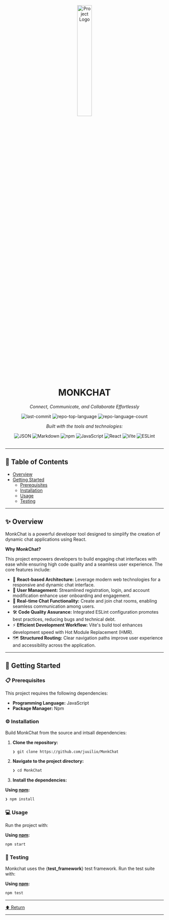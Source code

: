 <div id="top">

<!-- HEADER STYLE: CLASSIC -->
<div align="center">

<img src="MonkChat.png" width="30%" style="position: relative; top: 0; right: 0;" alt="Project Logo"/>

# MONKCHAT

<em>Connect, Communicate, and Collaborate Effortlessly</em>

<!-- BADGES -->
<img src="https://img.shields.io/github/last-commit/juuilio/MonkChat?style=flat&logo=git&logoColor=white&color=0080ff" alt="last-commit">
<img src="https://img.shields.io/github/languages/top/juuilio/MonkChat?style=flat&color=0080ff" alt="repo-top-language">
<img src="https://img.shields.io/github/languages/count/juuilio/MonkChat?style=flat&color=0080ff" alt="repo-language-count">

<em>Built with the tools and technologies:</em>

<img src="https://img.shields.io/badge/JSON-000000.svg?style=flat&logo=JSON&logoColor=white" alt="JSON">
<img src="https://img.shields.io/badge/Markdown-000000.svg?style=flat&logo=Markdown&logoColor=white" alt="Markdown">
<img src="https://img.shields.io/badge/npm-CB3837.svg?style=flat&logo=npm&logoColor=white" alt="npm">
<img src="https://img.shields.io/badge/JavaScript-F7DF1E.svg?style=flat&logo=JavaScript&logoColor=black" alt="JavaScript">
<img src="https://img.shields.io/badge/React-61DAFB.svg?style=flat&logo=React&logoColor=black" alt="React">
<img src="https://img.shields.io/badge/Vite-646CFF.svg?style=flat&logo=Vite&logoColor=white" alt="Vite">
<img src="https://img.shields.io/badge/ESLint-4B32C3.svg?style=flat&logo=ESLint&logoColor=white" alt="ESLint">

</div>
<br>

---

## 📄 Table of Contents

- [Overview](#-overview)
- [Getting Started](#-getting-started)
    - [Prerequisites](#-prerequisites)
    - [Installation](#-installation)
    - [Usage](#-usage)
    - [Testing](#-testing)

---

## ✨ Overview

MonkChat is a powerful developer tool designed to simplify the creation of dynamic chat applications using React. 

**Why MonkChat?**

This project empowers developers to build engaging chat interfaces with ease while ensuring high code quality and a seamless user experience. The core features include:

- 🎨 **React-based Architecture:** Leverage modern web technologies for a responsive and dynamic chat interface.
- 🔑 **User Management:** Streamlined registration, login, and account modification enhance user onboarding and engagement.
- 💬 **Real-time Chat Functionality:** Create and join chat rooms, enabling seamless communication among users.
- 🛠️ **Code Quality Assurance:** Integrated ESLint configuration promotes best practices, reducing bugs and technical debt.
- ⚡ **Efficient Development Workflow:** Vite's build tool enhances development speed with Hot Module Replacement (HMR).
- 🗺️ **Structured Routing:** Clear navigation paths improve user experience and accessibility across the application.

---

## 🚀 Getting Started

### 📋 Prerequisites

This project requires the following dependencies:

- **Programming Language:** JavaScript
- **Package Manager:** Npm

### ⚙️ Installation

Build MonkChat from the source and intsall dependencies:

1. **Clone the repository:**

    ```sh
    ❯ git clone https://github.com/juuilio/MonkChat
    ```

2. **Navigate to the project directory:**

    ```sh
    ❯ cd MonkChat
    ```

3. **Install the dependencies:**

**Using [npm](https://www.npmjs.com/):**

```sh
❯ npm install
```

### 💻 Usage

Run the project with:

**Using [npm](https://www.npmjs.com/):**

```sh
npm start
```

### 🧪 Testing

Monkchat uses the {__test_framework__} test framework. Run the test suite with:

**Using [npm](https://www.npmjs.com/):**

```sh
npm test
```

---

<div align="left"><a href="#top">⬆ Return</a></div>

---
